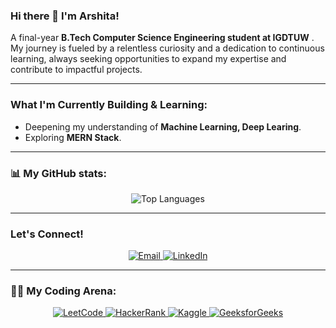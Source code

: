 ### Hi there 👋 I'm Arshita!

A final-year **B.Tech Computer Science Engineering student at IGDTUW** .
My journey is fueled by a relentless curiosity and a dedication to continuous learning, always seeking opportunities to expand my expertise and contribute to impactful projects.

---

### What I'm Currently Building & Learning:

-   Deepening my understanding of **Machine Learning, Deep Learing**.
-   Exploring **MERN Stack**.

---

### 📊 My GitHub stats:

<p align="center">
  <img src="https://github-readme-stats.vercel.app/api/top-langs/?username=Arshita-k&layout=compact&hide_border=true" alt="Top Languages"/>
</p>

---

### Let's Connect!

<p align="center">
  <a href="mailto:[arshita785@gmail.com ]">
    <img src="https://img.shields.io/badge/Email-D14836?style=for-the-badge&logo=gmail&logoColor=white" alt="Email"/>
  </a>
  <a href="[https://www.linkedin.com/in/arshitak/]">
    <img src="https://img.shields.io/badge/LinkedIn-0A66C2?style=for-the-badge&logo=linkedin&logoColor=white" alt="LinkedIn"/>
  </a>
</p>

---

### 🧑‍💻 My Coding Arena:

<p align="center">
  <a href="[https://leetcode.com/u/Arshitaa/]">
    <img src="https://img.shields.io/badge/LeetCode-FFA116?style=for-the-badge&logo=leetcode&logoColor=white" alt="LeetCode"/>
  </a>
  <a href="[https://www.hackerrank.com/profile/arshita23]">
    <img src="https://img.shields.io/badge/HackerRank-2EC866?style=for-the-badge&logo=hackerrank&logoColor=white" alt="HackerRank"/>
  </a>
  <a href="[https://www.kaggle.com/arshitaaa]">
    <img src="https://img.shields.io/badge/Kaggle-20BEFF?style=for-the-badge&logo=kaggle&logoColor=white" alt="Kaggle"/>
  </a>
  <a href="[https://www.geeksforgeeks.org/user/arshitaa/]">
    <img src="https://img.shields.io/badge/GeeksforGeeks-308D46?style=for-the-badge&logo=geeksforgeeks&logoColor=white" alt="GeeksforGeeks"/>
  </a>
</p>
